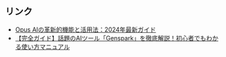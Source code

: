 ## リンク
- [Opus AIの革新的機能と活用法：2024年最新ガイド](https://ainow.jp/opus-ai/)
- [【完全ガイド】話題のAIツール「Genspark」を徹底解説！初心者でもわかる使い方マニュアル](https://qiita.com/shimada_g/items/ade84b985913c6721876)

　　